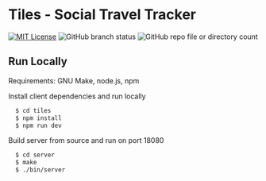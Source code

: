# Tiles - Social Travel Tracker

[![MIT License](https://img.shields.io/badge/License-MIT-green.svg)](https://choosealicense.com/licenses/mit/)
![GitHub branch status](https://img.shields.io/github/checks-status/dnlaglr/Tiles/main)
![GitHub repo file or directory count](https://img.shields.io/github/directory-file-count/dnlaglr/Tiles)

## Run Locally

Requirements: GNU Make, node.js, npm

Install client dependencies and run locally
```bash
  $ cd tiles
  $ npm install
  $ npm run dev
```

Build server from source and run on port 18080

```bash
  $ cd server
  $ make
  $ ./bin/server
```